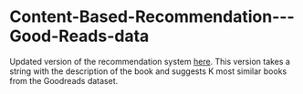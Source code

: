 # Content-Based-Recommendation---Good-Reads-data
Updated version of the recommendation system [here](https://github.com/sdhilip200/Content-Based-Recommendation---Good-Reads-data).
This version takes a string with the description of the book and suggests K most similar books from the Goodreads dataset.